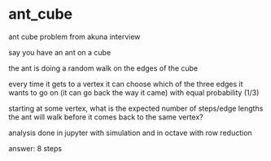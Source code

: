 # ant_cube
ant cube problem from akuna interview

say you have an ant on a cube

the ant is doing a random walk on the edges of the cube 

every time it gets to a vertex it can choose which of the three edges it wants to go on (it can go back the way it came) with equal probability (1/3)

starting at some vertex, what is the expected number of steps/edge lengths the ant will walk before it comes back to the same vertex?

analysis done in jupyter with simulation and in octave with row reduction

answer: 8 steps
